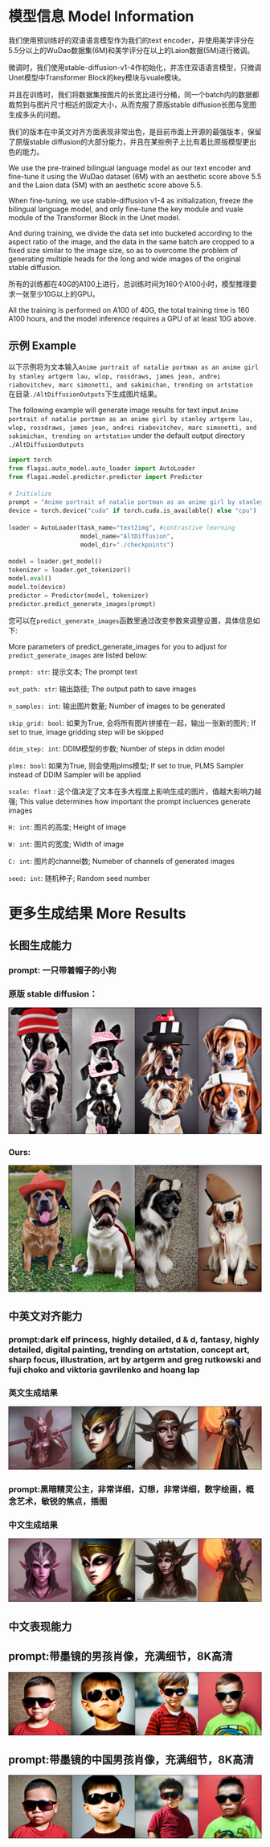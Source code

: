 
#  模型信息 Model Information

我们使用预训练好的双语语言模型作为我们的text encoder，并使用美学评分在5.5分以上的WuDao数据集(6M)和美学评分在以上的Laion数据(5M)进行微调。

微调时，我们使用stable-diffusion-v1-4作初始化，并冻住双语语言模型，只微调Unet模型中Transformer Block的key模块与vuale模块。

并且在训练时，我们将数据集按图片的长宽比进行分桶，同一个batch内的数据都裁剪到与图片尺寸相近的固定大小，从而克服了原版stable diffusion长图与宽图生成多头的问题。

我们的版本在中英文对齐方面表现非常出色，是目前市面上开源的最强版本，保留了原版stable diffusion的大部分能力，并且在某些例子上比有着比原版模型更出色的能力。

We use the pre-trained bilingual language model as our text encoder and fine-tune it using the WuDao dataset (6M) with an aesthetic score above 5.5 and the Laion data (5M) with an aesthetic score above 5.5.

When fine-tuning, we use stable-diffusion v1-4 as initialization, freeze the bilingual language model, and only fine-tune the key module and vuale module of the Transformer Block in the Unet model.

And during training, we divide the data set into bucketed according to the aspect ratio of the image, and the data in the same batch are cropped to a fixed size similar to the image size, so as to overcome the problem of generating multiple heads for the long and wide images of the original stable diffusion.

所有的训练都在40G的A100上进行，总训练时间为160个A100小时，模型推理要求一张至少10G以上的GPU。

All the training is performed on A100 of 40G, the total training time is 160 A100 hours, and the model inference requires a GPU of at least 10G above.

## 示例 Example

以下示例将为文本输入`Anime portrait of natalie portman as an anime girl by stanley artgerm lau, wlop, rossdraws, james jean, andrei riabovitchev, marc simonetti, and sakimichan, trending on artstation` 在目录`./AltDiffusionOutputs`下生成图片结果。

The following example will generate image results for text input `Anime portrait of natalie portman as an anime girl by stanley artgerm lau, wlop, rossdraws, james jean, andrei riabovitchev, marc simonetti, and sakimichan, trending on artstation` under the default output directory `./AltDiffusionOutputs`

```python
import torch
from flagai.auto_model.auto_loader import AutoLoader
from flagai.model.predictor.predictor import Predictor

# Initialize 
prompt = "Anime portrait of natalie portman as an anime girl by stanley artgerm lau, wlop, rossdraws, james jean, andrei riabovitchev, marc simonetti, and sakimichan, trending on artstation"
device = torch.device("cuda" if torch.cuda.is_available() else "cpu")

loader = AutoLoader(task_name="text2img", #contrastive learning
                    model_name="AltDiffusion",
                    model_dir="./checkpoints")

model = loader.get_model()
tokenizer = loader.get_tokenizer()
model.eval()
model.to(device)
predictor = Predictor(model, tokenizer)
predictor.predict_generate_images(prompt)
```

您可以在`predict_generate_images`函数里通过改变参数来调整设置，具体信息如下:

More parameters of predict_generate_images for you to adjust for `predict_generate_images` are listed below:


`prompt: str`: 提示文本; The prompt text

`out_path: str`: 输出路径; The output path to save images

`n_samples: int`: 输出图片数量; Number of images to be generated

`skip_grid: bool`: 如果为True, 会将所有图片拼接在一起，输出一张新的图片; If set to true, image gridding step will be skipped

`ddim_step: int`: DDIM模型的步数; Number of steps in ddim model

`plms: bool`: 如果为True, 则会使用plms模型; If set to true, PLMS Sampler instead of DDIM Sampler will be applied

`scale: float` : 这个值决定了文本在多大程度上影响生成的图片，值越大影响力越强; This value determines how important the prompt incluences generate images

`H: int`: 图片的高度; Height of image

`W: int`: 图片的宽度; Width of image

`C: int`: 图片的channel数; Numeber of channels of generated images

`seed: int`: 随机种子; Random seed number 

# 更多生成结果 More Results

## 长图生成能力

### prompt: 一只带着帽子的小狗 
### 原版 stable diffusion：
![image](./imgs/多尺度狗（不好）.png)

### Ours:
![image](./imgs/多尺度狗（好）.png)

## 中英文对齐能力

### prompt:dark elf princess, highly detailed, d & d, fantasy, highly detailed, digital painting, trending on artstation, concept art, sharp focus, illustration, art by artgerm and greg rutkowski and fuji choko and viktoria gavrilenko and hoang lap
### 英文生成结果

![image](./imgs/en_暗黑精灵.png)

### prompt:黑暗精灵公主，非常详细，幻想，非常详细，数字绘画，概念艺术，敏锐的焦点，插图
### 中文生成结果
![image](./imgs/cn_暗黑精灵.png)

## 中文表现能力

## prompt:带墨镜的男孩肖像，充满细节，8K高清
![image](./imgs/小男孩.png)


## prompt:带墨镜的中国男孩肖像，充满细节，8K高清
![image](./imgs/cn_小男孩.png)